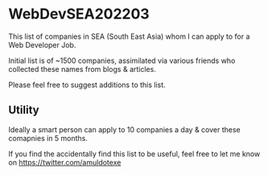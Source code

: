 # WebDevSEA202203
This list of companies in SEA (South East Asia) whom I can apply to for a Web Developer Job.

Initial list is of ~1500 companies, assimilated via various friends who collected these names from blogs & articles.

Please feel free to suggest additions to this list.

## Utility
Ideally a smart person can apply to 10 companies a day & cover these comapnies in 5 months.

If you find the accidentally find this list to be useful, feel free to let me know on https://twitter.com/amuldotexe 
